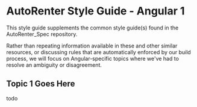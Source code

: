 # AutoRenter Style Guide - Angular 1

This style guide supplements the common style guide(s) found in the AutoRenter_Spec repository.

Rather than repeating information available in these and other similar resources, or discussing rules that are automatically enforced by our build process, we will focus on Angular-specific topics where we've had to resolve an ambiguity or disagreement.

## Topic 1 Goes Here

todo
